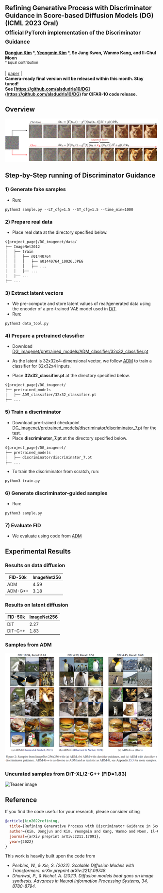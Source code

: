 ## Refining Generative Process with Discriminator Guidance in Score-based Diffusion Models (DG) (ICML 2023 Oral) <br><sub>Official PyTorch implementation of the Discriminator Guidance </sub>
**[Dongjun Kim](https://sites.google.com/view/dongjun-kim) \*, [Yeongmin Kim](https://sites.google.com/view/yeongmin-space/%ED%99%88) \*, Se Jung Kwon, Wanmo Kang, and Il-Chul Moon**   
<sup> * Equal contribution </sup> <br>

| [paper](https://arxiv.org/abs/2211.17091) |  <br>
**Camera-ready final version will be released within this month. Stay tuned!** <br>
**See [https://github.com/alsdudrla10/DG](https://github.com/alsdudrla10/DG) for CIFAR-10 code release.** <br>

## Overview
![Teaser image](./figures/Figure1_v2.PNG)

## Step-by-Step running of Discriminator Guidance

### 1) Generate fake samples
  - Run:
  ```
  python3 sample.py --LT_cfg=1.5 --ST_cfg=1.5 --time_min=1000
   ```
### 2) Prepare real data
  - Place real data at the directory specified below.
  ```
  ${project_page}/DG_imagenet/data/
  ├── ImageNet2012
  │   ├── train
  │   │   ├── n01440764
  │   │   │   ├── n01440764_10026.JPEG
  │   │   │   ├── ...
  │   │   ├── ...
  │   ├── ...
  ├── ...
  ```

### 3) Extract latent vectors
  - We pre-compute and store latent values of real/generated data using the encoder of a pre-trained VAE model used in [DiT](https://github.com/facebookresearch/DiT).
  - Run:
  ```
  python3 data_tool.py
  ```

### 4) Prepare a pretrained classifier
  - Download [DG_imagenet/pretrained_models/ADM_classifier/32x32_classifier.pt](https://drive.google.com/drive/folders/1yxjvfIW6HvLSJHACkC5-5U46Mny81SSI)
  - As the latent is 32x32x4-dimensional vector, we follow [ADM](https://github.com/openai/guided-diffusion) to train a classifier for 32x32x4 inputs.

  - Place **32x32_classifier.pt** at the directory specified below.
  ```
  ${project_page}/DG_imagenet/
  ├── pretrained_models
  │   ├── ADM_classifier/32x32_classifier.pt
  ├── ...
  ```

### 5) Train a discriminator
  - Download pre-trained checkpoint [DG_imagenet/pretrained_models/discriminator/discriminator_7.pt](https://drive.google.com/drive/folders/1-2ytbvo7yG2X3Z65XNugBhPRKangvZgg) for the test.
  - Place **discriminator_7.pt** at the directory specified below.
  ```
  ${project_page}/DG_imagenet/
  ├── pretrained_models
  │   ├── discriminator/discriminator_7.pt
  ├── ...
  ```
  - To train the discriminator from scratch, run:
  ```
  python3 train.py
  ```

### 6) Generate discriminator-guided samples
  - Run:
  ```
  python3 sample.py
  ```
### 7) Evaluate FID
   - We evaluate using code from [ADM](https://github.com/openai/guided-diffusion)

## Experimental Results

### Results on data diffusion
|FID-50k |ImageNet256|
|------------|------------|
|ADM|4.59|
|ADM-G++|3.18|

### Results on latent diffusion
|FID-50k|ImageNet256|
|------------|------------|
|DiT|2.27|
|DiT-G++|1.83|


### Samples from ADM
![Teaser image](./figures/Figure2_v2.PNG)

### Uncurated samples from DiT-XL/2-G++ (FID=1.83)
![Teaser image](./figures/figure5.png)

## Reference
If you find the code useful for your research, please consider citing
```bib
@article{kim2022refining,
  title={Refining Generative Process with Discriminator Guidance in Score-based Diffusion Models},
  author={Kim, Dongjun and Kim, Yeongmin and Kang, Wanmo and Moon, Il-Chul},
  journal={arXiv preprint arXiv:2211.17091},
  year={2022}
}
```
This work is heavily built upon the code from
 - *Peebles, W., & Xie, S. (2022). Scalable Diffusion Models with Transformers. arXiv preprint arXiv:2212.09748.*
 - *Dhariwal, P., & Nichol, A. (2021). Diffusion models beat gans on image synthesis. Advances in Neural Information Processing Systems, 34, 8780-8794.*

